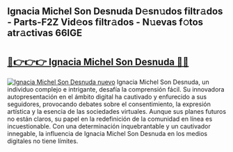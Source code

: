 ## Ignacia Michel Son Desnuda D𝚎sn𝚞dos filtr𝚊dos - Parts-F2Z Vid𝚎os filtr𝚊dos - N𝚞evas f𝚘tos atr𝚊ctivas 66IGE

# <h2><a href="http://mb4et4h.tromn.icu/?c=Ignacia+Michel+Son+Desnuda">🔗👉👉👉 Ignacia Michel Son Desnuda 🔗🔗</a></h2>

[![Ignacia Michel Son Desnuda nuevo](https://i.imgur.com/pEAQMta.gif)](http://mb4et4h.tromn.icu/?c=Ignacia+Michel+Son+Desnuda)
Ignacia Michel Son Desnuda, un individuo complejo e intrigante, desafía la comprensión fácil. Su innovadora autopresentación en el ámbito digital ha cautivado y enfurecido a sus seguidores, provocando debates sobre el consentimiento, la expresión artística y la esencia de las sociedades virtuales. Aunque sus planes futuros no están claros, su papel en la redefinición de la comunidad en línea es incuestionable. Con una determinación inquebrantable y un cautivador innegable, la influencia de Ignacia Michel Son Desnuda en los medios digitales no tiene límites.
